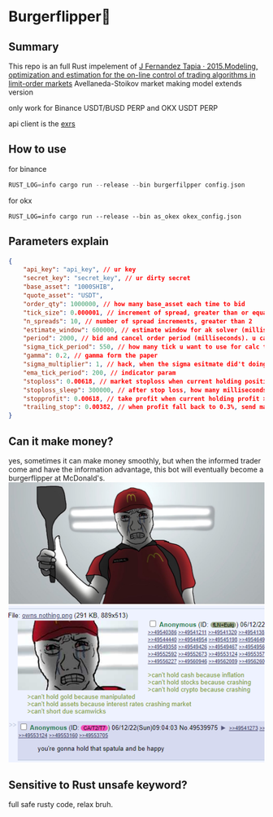 # Burgerflipper🍔

## Summary
This repo is an full Rust impelement of [J Fernandez Tapia · 2015.Modeling, optimization and estimation for the on-line control of trading algorithms in limit-order markets](https://www.theses.fr/2015PA066354.pdf) Avellaneda-Stoikov market making model extends version

only work for Binance USDT/BUSD PERP and OKX USDT PERP

api client is the [exrs](https://github.com/zhenpingfeng/exrs) 

## How to use
for binance
```rust
RUST_LOG=info cargo run --release --bin burgerfilpper config.json
```

for okx
```
RUST_LOG=info cargo run --release --bin as_okex okex_config.json
```

## Parameters explain
```json
{
    "api_key": "api_key", // ur key
    "secret_key": "secret_key", // ur dirty secret
    "base_asset": "1000SHIB",
    "quote_asset": "USDT",
    "order_qty": 1000000, // how many base_asset each time to bid
    "tick_size": 0.000001, // increment of spread, greater than or equal to tick size
    "n_spreads": 10, // number of spread increments, greater than 2
    "estimate_window": 600000, // estimate window for ak solver (milliseconds).
    "period": 2000, // bid and cancel order period (milliseconds). u can set it to 100 to reach binance's max rate limit. At activate market condition should around 2000-5000 milliseconds, boring market condition u can change it to 10000 milliseconds. when the both side can get fill, that would be a suitable parameter.
    "sigma_tick_period": 550, // how many tick u want to use for calc the volatility parameter. u can change it to use a different volatility indicator from the code.
    "gamma": 0.2, // gamma form the paper
    "sigma_multiplier": 1, // hack, when the sigma esitmate did't doing will, u use this hack the paramter new_sigma = sigma * sigma_multiplier
    "ema_tick_period": 200, // indicator param
    "stoploss": 0.00618, // market stoploss when current holding position loss > 0.618%, u can turn it off by set to 1.
    "stoploss_sleep": 300000, // after stop loss, how many milliseconds u want to stop trading.
    "stopprofit": 0.00618, // take profit when current holding profit > 0.6%, I personally like 2.6%
    "trailing_stop": 0.00382, // when profit fall back to 0.3%, send market order to take profit.
}
```

## Can it make money?
yes, sometimes it can make money smoothly, but when the informed trader come and have the information advantage, this bot will eventually become a burgerflipper at McDonald's.
![alt text](./E42sI2lWUAAOHHo.jpeg)
![alt text](./FcBR4_8akAE__Vk.png)

## Sensitive to Rust unsafe keyword?
full safe rusty code, relax bruh.
